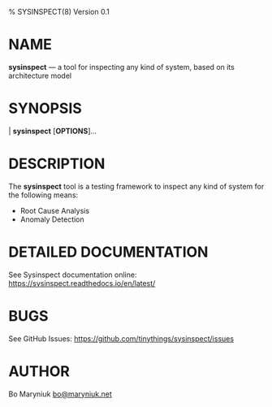% SYSINSPECT(8) Version 0.1

NAME
====

**sysinspect** — a tool for inspecting any kind of system, based on
  its architecture model

SYNOPSIS
========

| **sysinspect** \[**OPTIONS**]...

DESCRIPTION
===========

The **sysinspect** tool is a testing framework to inspect any kind of
system for the following means:

- Root Cause Analysis
- Anomaly Detection

DETAILED DOCUMENTATION
======================

See Sysinspect documentation online: <https://sysinspect.readthedocs.io/en/latest/>

BUGS
====

See GitHub Issues: <https://github.com/tinythings/sysinspect/issues>

AUTHOR
======

Bo Maryniuk <bo@maryniuk.net>
